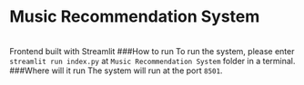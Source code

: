 # Music Recommendation System
\
Frontend built with Streamlit
###How to run
To run the system, please enter `streamlit run index.py` at `Music Recommendation System` folder in a terminal.
###Where will it run
The system will run at the port `8501`.
